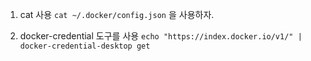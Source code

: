 
1. cat 사용
`cat ~/.docker/config.json` 을 사용하자.

2. docker-credential 도구를 사용
`echo "https://index.docker.io/v1/" | docker-credential-desktop get`
